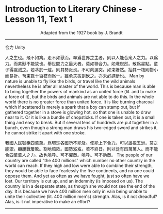 # Introduction to Literary Chinese - Lesson 11, Text 1

<center>Adapted from the 1927 book by J. Brandt</center>

---

合力
Unity

人之生也。飛不如禽。走不如獸而。卒爲世界之主者。則以人能合衆人之力。以爲力。而禽獸不能故也。舉世間力之最大者。莫如聯合力。如熾炭然。散爲星點。童子得蹴滅之。若萃於一爐，則其勢炎炎。不可向邇突。如束箸然。抽其一枝則物小而易折。苟束數十百枝而爲一。雖勇夫拔劍砍之。亦未必遽斷也。
Man by nature is unable to fly like the birds, or travel like the wild animals nevertheless he is after all master of the world. This is because man is able to bring together the powers of mankind as an united force (lit. and to make a force of it), but the birds and animals are not able to do this. In the whole world there is no greater force than united force. It is like burning charcoal which if scattered is merely a spark that a boy can stamp out, but if gathered together in a stove is glowing hot, so that one is unable to draw near to it. Or it is like a bundle of chopsticks. If one is taken out, it is a small thing and easy to break. But if several tens of hundreds are put together in a bunch, even though a strong man draws his two-edged sword and strikes it, he cannot strike it apart with one stroke.

我國人民號稱四萬萬。爲環球各國所不能及。使能上下合力。可以雄視五洲。莫之能禦。顧屢戰屢敗。割地賠欸。國勢岌岌。若不終日。則以徒有四萬萬人。而不能合四萬萬人之力。故也嗚呼。可不懼哉。嗚呼。可不勉哉。
The people of our country are called "the 400 millions" which number no other country in the world can reach. If they high and low were able to combine their strength, they would be able to face fearlessly the five continents, and no one could oppose them. And yet as often as we have fought, just so often have we lost. Our territory is cut up, and an indemnity (is imposed on us). The country is in a desperate state, as though she would not see the end of the day. It is because we have 400 million men only in vain being unable to unite their collective (lit. 400 million men's) strength. Alas, is it not dreadful? Alas, is it not imperative to make an effort?

---
